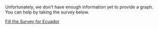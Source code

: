 


Unfortunately, we don't have enough information yet to provide a graph. You can help by taking the survey below.

[Fill the Survey for Ecuador](https://tinyurl.com/coronasurveysitaly)



